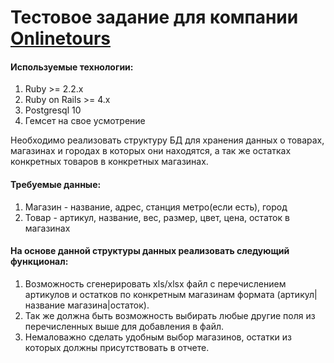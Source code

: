 # Тестовое задание для компании [Onlinetours](https://www.onlinetours.ru/)

#### Используемые технологии:

1. Ruby >= 2.2.x
2. Ruby on Rails >= 4.x
3. Postgresql 10
4. Гемсет на свое усмотрение

Необходимо реализовать структуру БД для хранения данных о товарах, магазинах и городах в которых они находятся, 
а так же остатках конкретных товаров в конкретных магазинах.

#### Требуемые данные:

1. Магазин - название, адрес, станция метро(если есть), город
2. Товар - артикул, название, вес, размер, цвет, цена, остаток в магазинах

#### На основе данной структуры данных реализовать следующий функционал:

1. Возможность сгенерировать xls/xlsx файл с перечислением артикулов и остатков по конкретным магазинам формата 
(артикул|название магазина|остаток).
2. Так же должна быть возможность выбирать любые другие поля из перечисленных выше для добавления в файл.
3. Немаловажно сделать удобным выбор магазинов, остатки из которых должны присутствовать в отчете.